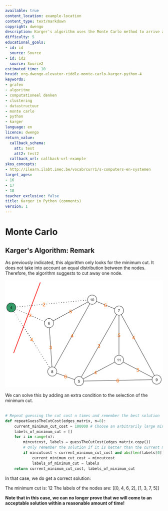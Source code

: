 ```yaml
---
available: true
content_location: example-location
content_type: text/markdown
copyright: dwengo
description: Karger's algorithm uses the Monte Carlo method to arrive at a solution.
difficulty: 5
educational_goals:
- id: id
  source: Source
- id: id2
  source: Source2
estimated_time: 10
hruid: org-dwengo-elevator-riddle-monte-carlo-karger-python-4
keywords:
- grafen
- algoritme
- computationeel denken
- clustering
- datastructuur
- monte carlo
- python
- karger
language: en
licence: dwengo
return_value:
  callback_schema:
    att: test
    att2: test2
  callback_url: callback-url-example
skos_concepts:
- http://ilearn.ilabt.imec.be/vocab/curr1/s-computers-en-systemen
target_ages:
- 16
- 17
- 18
teacher_exclusive: false
title: Karger in Python (comments)
version: 1
---
```

# Monte Carlo

## Karger's Algorithm: Remark

As previously indicated, this algorithm only looks for the minimum cut. It does not take into account an equal distribution between the nodes. Therefore, the algorithm suggests to cut away one node.

![Example of an unequal cut.](embed/illustration_min_cut_one_node.png "Example of an unequal cut.")

We can solve this by adding an extra condition to the selection of the minimum cut. 


```python

# Repeat guessing the cut cost n times and remember the best solution
def repeatGuessTheCutCost(edges_matrix, n=8):
    current_minimum_cut_cost = 100000 # Choose an arbitrarily large minimal cost to start with.
    labels_of_minimum_cut = []
    for i in range(n):
        mincutcost, labels = guessTheCutCost(edges_matrix.copy())
        # Only remember the solution if it is better than the current minimum and if the difference in the number of nodes in each of the parts is at most 1.
        if mincutcost < current_minimum_cut_cost and abs(len(labels[0]) - len(labels[1])) <= 1:
            current_minimum_cut_cost = mincutcost
            labels_of_minimum_cut = labels
    return current_minimum_cut_cost, labels_of_minimum_cut

```

In that case, we do get a correct solution:

The minimum cut is:  12
The labels of the nodes are:  [[0, 4, 6, 2], [1, 3, 7, 5]]

**Note that in this case, we can no longer prove that we will come to an acceptable solution within a reasonable amount of time!**